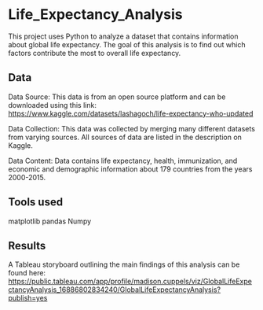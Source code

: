 # Life_Expectancy_Analysis

This project uses Python to analyze a dataset that contains information about global life expectancy. The goal of this analysis is to find out which factors contribute the most to overall life expectancy. 

## Data 
Data Source: This data is from an open source platform and can be downloaded using this link: 
https://www.kaggle.com/datasets/lashagoch/life-expectancy-who-updated

Data Collection: This data was collected by merging many different datasets from varying sources. All 
sources of data are listed in the description on Kaggle. 

Data Content: Data contains life expectancy, health, immunization, and economic and demographic 
information about 179 countries from the years 2000-2015.

## Tools used 
matplotlib 
pandas
Numpy

## Results 
A Tableau storyboard outlining the main findings of this analysis can be found here: https://public.tableau.com/app/profile/madison.cuppels/viz/GlobalLifeExpectancyAnalysis_16886802834240/GlobalLifeExpectancyAnalysis?publish=yes
